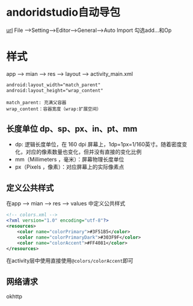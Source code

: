 # andoridstudio自动导包 
[url](https://blog.csdn.net/yanjingtp/article/details/79192287)
File -->Setting-->Editor-->General-->Auto Import  勾选add...和Op

# 样式
app --> mian --> res --> layout --> activity_main.xml
```xml
android:layout_width="match_parent"
android:layout_height="wrap_content"
```
```
match_parent: 充满父容器
wrap_content：容器宽度（wrap:扩展空间）
```

## 长度单位  dp、sp、px、in、pt、mm
- dp: 逻辑长度单位，在 160 dpi 屏幕上，1dp=1px=1/160英寸。随着密度变化，对应的像素数量也变化，但并没有直接的变化比例
- mm（Millimeters ，毫米）：屏幕物理长度单位
- px（Pixels ，像素）：对应屏幕上的实际像素点

## 定义公共样式
在app --> mian --> res --> values 中定义公共样式
```xml
<!-- colors.xml -->
<?xml version="1.0" encoding="utf-8"?>
<resources>
    <color name="colorPrimary">#3F51B5</color>
    <color name="colorPrimaryDark">#303F9F</color>
    <color name="colorAccent">#FF4081</color>
</resources>
```
在activity层中使用直接使用`@colors/colorAccent`即可
## 

## 网络请求
okhttp 